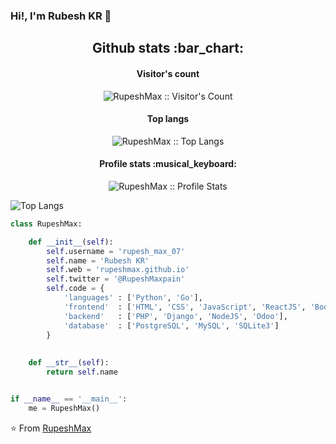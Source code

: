 ### Hi!, I'm Rubesh KR 👋

<h2 align="center">Github stats :bar_chart:</h2>

<h4 align="center">Visitor's count </h4>

<p align="center"><img src="https://profile-counter.glitch.me/{RupeshMax}/count.svg" alt="RupeshMax :: Visitor's Count" /></p>

<h4 align="center">Top langs </h4>

<p align="center"><img src="https://github-readme-stats.vercel.app/api/top-langs/?username=RupeshMax&langs_count=10&theme=tokyonight&layout=compact" alt="RupeshMax :: Top Langs" /></p>

<h4 align="center">Profile stats :musical_keyboard:</h4>



<p align="center"><img src="https://github-readme-stats.vercel.app/api?username=RupeshMax&show_icons=true&theme=synthwave" alt="RupeshMax :: Profile Stats" /></p>

![Top Langs](https://github-readme-stats.vercel.app/api/top-langs/?username=RupeshMax&show_icons=true)


```python
class RupeshMax:

    def __init__(self):
        self.username = 'rupesh_max_07'
        self.name = 'Rubesh KR'
        self.web = 'rupeshmax.github.io'
        self.twitter = '@RupeshMaxpain'
        self.code = {
            'languages' : ['Python', 'Go'],
            'frontend'  : ['HTML', 'CSS', 'JavaScript', 'ReactJS', 'Boostrap'],
            'backend'   : ['PHP', 'Django', 'NodeJS', 'Odoo'],
            'database'  : ['PostgreSQL', 'MySQL', 'SQLite3']
        }
        
    
    def __str__(self):
        return self.name


if __name__ == '__main__':
    me = RupeshMax()


```



⭐️ From [RupeshMax](https://github.com/RupeshMax)
<!--
**RupeshMax/RupeshMax** is a ✨ _special_ ✨ repository because its `README.md` (this file) appears on your GitHub profile.

Here are some ideas to get you started:

- 🔭 I’m currently working on ...
- 🌱 I’m currently learning ...
- 👯 I’m looking to collaborate on ...
- 🤔 I’m looking for help with ...
- 💬 Ask me about ...
- 📫 How to reach me: ...
- 😄 Pronouns: ...
- ⚡ Fun fact: ...
-->

